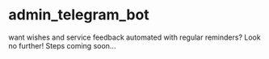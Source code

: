 # admin_telegram_bot


want wishes and service feedback automated with regular reminders? Look no further!
Steps coming soon...
